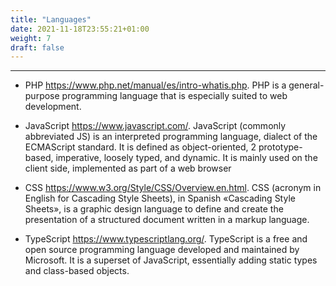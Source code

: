 ```yaml
---
title: "Languages"
date: 2021-11-18T23:55:21+01:00
weight: 7
draft: false
---
```

***
+ PHP https://www.php.net/manual/es/intro-whatis.php.
PHP is a general-purpose programming language that is especially suited to web development.

+ JavaScript https://www.javascript.com/.
JavaScript (commonly abbreviated JS) is an interpreted programming language, dialect of the ECMAScript standard. It is defined as object-oriented, 2 prototype-based, imperative, loosely typed, and dynamic. It is mainly used on the client side, implemented as part of a web browser

+ CSS https://www.w3.org/Style/CSS/Overview.en.html.
CSS (acronym in English for Cascading Style Sheets), in Spanish «Cascading Style Sheets», is a graphic design language to define and create the presentation of a structured document written in a markup language.

+ TypeScript https://www.typescriptlang.org/.
TypeScript is a free and open source programming language developed and maintained by Microsoft. It is a superset of JavaScript, essentially adding static types and class-based objects.
